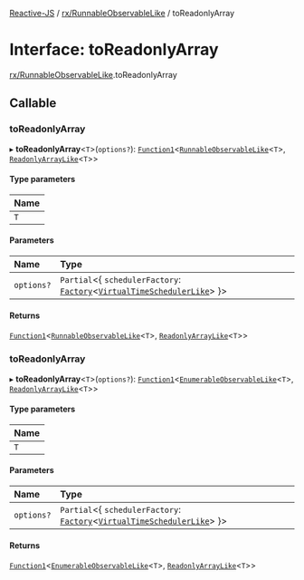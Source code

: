 [Reactive-JS](../README.md) / [rx/RunnableObservableLike](../modules/rx_RunnableObservableLike.md) / toReadonlyArray

# Interface: toReadonlyArray

[rx/RunnableObservableLike](../modules/rx_RunnableObservableLike.md).toReadonlyArray

## Callable

### toReadonlyArray

▸ **toReadonlyArray**<`T`\>(`options?`): [`Function1`](../modules/functions.md#function1)<[`RunnableObservableLike`](rx.RunnableObservableLike.md)<`T`\>, [`ReadonlyArrayLike`](containers.ReadonlyArrayLike.md)<`T`\>\>

#### Type parameters

| Name |
| :------ |
| `T` |

#### Parameters

| Name | Type |
| :------ | :------ |
| `options?` | `Partial`<{ `schedulerFactory`: [`Factory`](../modules/functions.md#factory)<[`VirtualTimeSchedulerLike`](scheduling.VirtualTimeSchedulerLike.md)\>  }\> |

#### Returns

[`Function1`](../modules/functions.md#function1)<[`RunnableObservableLike`](rx.RunnableObservableLike.md)<`T`\>, [`ReadonlyArrayLike`](containers.ReadonlyArrayLike.md)<`T`\>\>

### toReadonlyArray

▸ **toReadonlyArray**<`T`\>(`options?`): [`Function1`](../modules/functions.md#function1)<[`EnumerableObservableLike`](rx.EnumerableObservableLike.md)<`T`\>, [`ReadonlyArrayLike`](containers.ReadonlyArrayLike.md)<`T`\>\>

#### Type parameters

| Name |
| :------ |
| `T` |

#### Parameters

| Name | Type |
| :------ | :------ |
| `options?` | `Partial`<{ `schedulerFactory`: [`Factory`](../modules/functions.md#factory)<[`VirtualTimeSchedulerLike`](scheduling.VirtualTimeSchedulerLike.md)\>  }\> |

#### Returns

[`Function1`](../modules/functions.md#function1)<[`EnumerableObservableLike`](rx.EnumerableObservableLike.md)<`T`\>, [`ReadonlyArrayLike`](containers.ReadonlyArrayLike.md)<`T`\>\>
